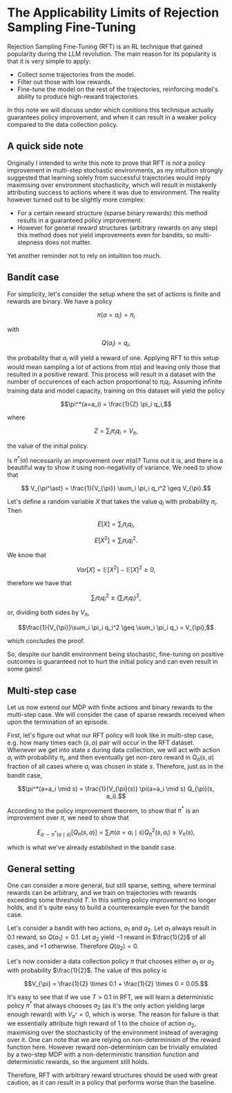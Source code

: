 # The Applicability Limits of Rejection Sampling Fine-Tuning

Rejection Sampling Fine-Tuning (RFT) is an RL technique that gained popularity during the LLM revolution. The main reason for its popularity is that it is very simple to apply:
* Collect some trajectories from the model.
* Filter out those with low rewards.
* Fine-tune the model on the rest of the trajectories, reinforcing model's ability to produce high-reward trajectories.

In this note we will discuss under which conitions this technique actually guarantees policy improvement, and when it can result in a weaker policy compared to the data collection policy.

## A quick side note

Originally I intended to write this note to prove that RFT is _not_ a policy improvement in multi-step stochastic environments, as my intuition strongly suggested that learning solely from successful trajectories would imply maximising over environment stochasticity, which will result in mistakenly attributing success to actions where it was due to environment. The reality however turned out to be slightly more complex:
* For a certain reward structure (sparse binary rewards) this method results in a guaranteed policy improvement.
* However for general reward structures (arbitrary rewards on any step) this method does not yield improvements even for bandits, so multi-stepness does not matter.

Yet another reminder not to rely on intuition too much.

## Bandit case

For simplicity, let's consider the setup where the set of actions is finite and rewards are binary. We have a policy

$$\pi(a=a_i) = \pi_i$$

with

$$Q(a_i) = q_i,$$

the probability that $a_i$ will yield a reward of one. Applying RFT to this setup would mean sampling a lot of actions from $\pi(a)$ and leaving only those that resulted in a positive reward.
This process will result in a dataset with the number of occurences of each action proportional to $\pi_i q_i$. Assuming infinite training data and model capacity,
training on this dataset will yield the policy

$$\pi^*(a=a_i) = \frac{1}{Z} \pi_i q_i,$$

where

$$Z= \sum_i \pi_i q_i = V_{\pi},$$

the value of the initial policy.

Is $\pi^*(a)$ necessarily an improvement over $\pi(a)$? Turns out it is, and there is a beautiful way to show it using non-negativity of variance.
We need to show that

$$ V_{\pi^\ast} = \frac{1}{V_{\pi}} \sum_i \pi_i q_i^2 \geq V_{\pi}.$$

Let's define a random variable $X$ that takes the value $q_i$ with probability $\pi_i$. Then

$$E[X] = \sum_i \pi_i q_i,$$

$$E[X^2] = \sum_i \pi_i q_i^2.$$

We know that

$$Var[X] = \mathbb{E}[X^2] - \mathbb{E}[X]^2 \geq 0,$$

therefore we have that

$$\sum_i \pi_i q_i^2 \geq (\sum_i \pi_i q_i)^2,$$

or, dividing both sides by $V_{\pi}$,

$$\frac{1}{V_{\pi}}\sum_i \pi_i q_i^2 \geq \sum_i \pi_i q_i = V_{\pi},$$

which concludes the proof.

So, despite our bandit environment being stochastic, fine-tuning on positive outcomes is guaranteed not to hurt the initial policy and can even result in some gains!

## Multi-step case

Let us now extend our MDP with finite actions and binary rewards to the multi-step case. We will consider the case of sparse rewards received when upon the termination of an episode.

First, let's figure out what our RFT policy will look like in multi-step case, e.g. how many times each $(s, a)$ pair will occur in the RFT dataset. Whenever we get into state $s$ during data collection, we will act with action $a_i$ with probability $\pi_i$, and then eventually get non-zero reward in $Q_{\pi}(s, a)$ fraction of all cases where $a_i$ was chosen in state $s$. Therefore, just as in the bandit case,

$$\pi^*(a=a_i \mid s) = \frac{1}{V_{\pi}(s)} \pi(a=a_i \mid s) Q_{\pi}(s, a_i).$$

According to the policy improvement theorem, to show that $\pi^\ast$ is an improvement over $\pi$, we need to show that

$$E_{a \sim \pi^\ast(a \mid s)}[Q_{\pi}(s, a)] = \sum_i \pi(a=a_i \mid s) Q^2_{\pi}(s, a_i) \geq V_{\pi}(s),$$

which is what we've already established in the bandit case.

## General setting

One can consider a more general, but still sparse, setting, where terminal rewards can be arbitrary, and we train on trajectories with rewards exceeding some threshold $T$. In this setting policy improvement no longer holds, and it's quite easy to build a counterexample even for the bandit case.

Let's consider a bandit with two actions, $a_1$ and $a_2$. Let $a_1$ always result in $0.1$ reward, so $Q(a_1)=0.1$. Let $a_2$ yield $-1$ reward in $\frac{1}{2}$ of all cases, and $+1$ otherwise. Therefore $Q(a_2)=0$.

Let's now consider a data collection policy $\pi$ that chooses either $a_1$ or $a_2$ with probability $\frac{1}{2}$. The value of this policy is

$$V_{\pi} = \frac{1}{2} \times 0.1 + \frac{1}{2} \times 0 = 0.05.$$

It's easy to see that if we use $T > 0.1$ in RFT, we will learn a deterministic policy $\pi^\ast$ that always chooses $a_2$ (as it's the only action yielding large enough reward) with $V_{\pi^\ast} = 0$, which is worse. The reason for failure is that we essentially attribute high reward of $1$ to the choice of action $a_2$, maximising over the stochasticity of the environment instead of averaging over it. One can note that we are relying on non-determinism of the reward function here. However reward non-determinism can be trivially emulated by a two-step MDP with a non-deterministic transition function and deterministic rewards, so the argument still holds.

Therefore, RFT with arbitrary reward structures should be used with great caution, as it can result in a policy that performs worse than the baseline.
